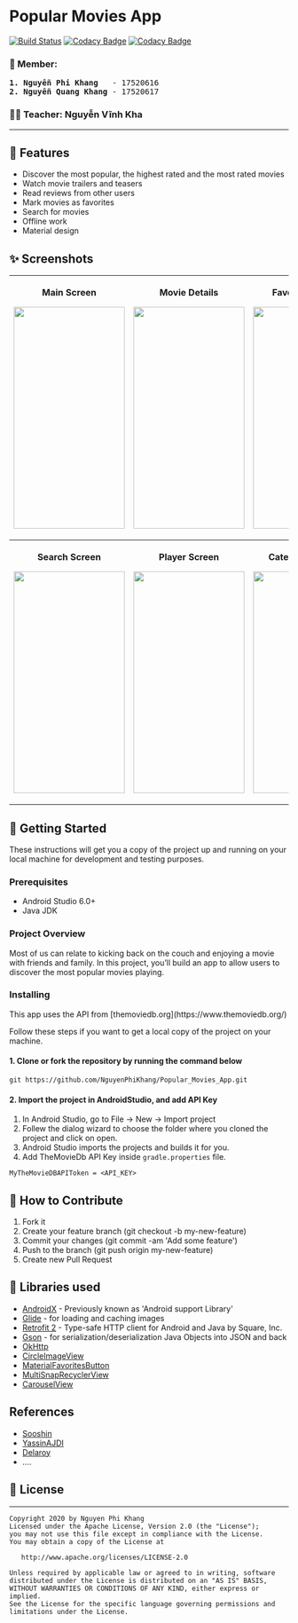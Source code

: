 Popular Movies App
==================

[![Build Status](https://travis-ci.org/maksim-m/Popular-Movies-App.svg?branch=master)](https://travis-ci.org/maksim-m/Popular-Movies-App)
[![Codacy Badge](https://api.codacy.com/project/badge/Grade/9d71713560374c938dba8a476ce8debf)](https://www.codacy.com/app/maksim-m/Popular-Movies-App)
[![Codacy Badge](https://api.codacy.com/project/badge/Coverage/9d71713560374c938dba8a476ce8debf)](https://www.codacy.com/app/maksim-m/Popular-Movies-App)

### 🤝 Member:
<pre>
<b>1. Nguyễn Phi Khang</b>   - 17520616
<b>2. Nguyễn Quang Khang</b> - 17520617
</pre>

### 👩‍💼 Teacher: Nguyễn Vĩnh Kha
---

## 🌟 Features
- Discover the most popular, the highest rated and the most rated movies
- Watch movie trailers and teasers
- Read reviews from other users
- Mark movies as favorites
- Search for movies
- Offline work
- Material design

## ✨ Screenshots
<table style="width:100%">
<tr>
    <th  width="33.3%"> <p align="center">
      <p>Main Screen</p>
       <img src="https://user-images.githubusercontent.com/45101536/72078593-f9749980-332b-11ea-9548-1add2ebc3c9b.gif"
            width="200" height="400"><br>
      </p>
  </th>
    <th width="33.3%"> <p align="center">
       <p>Movie Details</p>
       <img src="https://user-images.githubusercontent.com/45101536/72081510-342d0080-3331-11ea-8cd6-f5a69372590c.gif"
             width="200" height="400"><br>
  </p>
  </th>
  <th width="33.3%"> <p align="center">
       <p>Favorites Screen</p>
       <img src="https://user-images.githubusercontent.com/45101536/72080015-92a4af80-332e-11ea-805c-1f7e0f0a44fb.png"  width="200" height="400"><br>
      </p>
  </th>  
</tr>
<tr>
    <th  width="33.3%"> <p align="center">
      <p>Search Screen</p>
       <img src="https://user-images.githubusercontent.com/45101536/72077331-a568b580-3329-11ea-90fe-a697e270fd81.png"
            width="200" height="400"><br>
      </p>
  </th>
    <th width="33.3%"> <p align="center">
       <p>Player Screen</p>
       <img src="https://user-images.githubusercontent.com/45101536/72083339-380e5200-3334-11ea-9502-cd1230968f74.gif"
             width="200" height="400"><br>
  </p>
  </th>
  <th width="33.3%"> <p align="center">
       <p>Categories Screen</p>
       <img src="https://user-images.githubusercontent.com/45101536/72079655-e6fb5f80-332d-11ea-9471-be6a9486e348.gif"  width="200" height="400"><br>
      </p>
  </tr>
</table>

## 🚀 Getting Started
These instructions will get you a copy of the project up and running on your local machine for development and testing purposes.

### Prerequisites
*   Android Studio 6.0+
*   Java JDK

### Project Overview
Most of us can relate to kicking back on the couch and enjoying
a movie with friends and family. In this project, you’ll build an app
to allow users to discover the most popular movies playing.

### Installing
<p>This app uses the API from [themoviedb.org](https://www.themoviedb.org/)</p>
<p>Follow these steps if you want to get a local copy of the project on your machine.</p>

#### 1. Clone or fork the repository by running the command below	
```
git https://github.com/NguyenPhiKhang/Popular_Movies_App.git
```
#### 2. Import the project in AndroidStudio, and add API Key
1.  In Android Studio, go to File -> New -> Import project
2.  Follew the dialog wizard to choose the folder where you cloned the project and click on open.
3.  Android Studio imports the projects and builds it for you.
4.  Add TheMovieDb API Key inside `gradle.properties` file.

```
MyTheMovieDBAPIToken = <API_KEY>
```

## 🤝 How to Contribute
1.  Fork it
2.  Create your feature branch (git checkout -b my-new-feature)
3.  Commit your changes (git commit -am 'Add some feature')
4.  Push to the branch (git push origin my-new-feature)
5.  Create new Pull Request

## 📃 Libraries used
*   [AndroidX](https://developer.android.com/jetpack/androidx/) - Previously known as 'Android support Library'
*   [Glide](https://github.com/bumptech/glide) - for loading and caching images 
*   [Retrofit 2](https://github.com/square/retrofit) - Type-safe HTTP client for Android and Java by Square, Inc. 
*   [Gson](https://github.com/google/gson) - for serialization/deserialization Java Objects into JSON and back
*   [OkHttp](https://github.com/square/okhttp)
*   [CircleImageView](https://github.com/hdodenhof/CircleImageView)
*   [MaterialFavoritesButton](https://github.com/IvBaranov/MaterialFavoriteButton)
*   [MultiSnapRecyclerView](https://github.com/TakuSemba/MultiSnapRecyclerView)
*   [CarouselView](https://github.com/sayyam/carouselview)

## **References**
* [Sooshin](https://github.com/sooshin/android-popular-movies-app)
* [YassinAJDI](https://github.com/YassinAJDI/PopularMovies)
* [Delaroy](https://github.com/delaroy/MoviesApp)
* ....

## 📝 License
---

    Copyright 2020 by Nguyen Phi Khang
    Licensed under the Apache License, Version 2.0 (the "License");
    you may not use this file except in compliance with the License.
    You may obtain a copy of the License at

       http://www.apache.org/licenses/LICENSE-2.0

    Unless required by applicable law or agreed to in writing, software
    distributed under the License is distributed on an "AS IS" BASIS,
    WITHOUT WARRANTIES OR CONDITIONS OF ANY KIND, either express or implied.
    See the License for the specific language governing permissions and
    limitations under the License.
